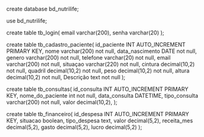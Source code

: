create database bd_nutrilife;

use bd_nutrilife;

create table tb_login(
email                varchar(200),
senha                varchar(20)
);

create table tb_cadastro_paciente(
id_paciente                   INT AUTO_INCREMENT PRIMARY KEY,
nome                 varchar(200) not null, 
data_nascimento      DATE not null,
genero               varchar(200) not null,
telefone             varchar(20) not null,
email                varchar(200) not null,
situaçao          varchar(220) not null,
cintura             decimal(10,2) not null,
quadril             decimal(10,2) not null,
peso                decimal(10,2) not null,
altura              decimal(10,2) not null, 
Descrição           text  not null
);

create table tb_consultas(
id_consulta          INT AUTO_INCREMENT PRIMARY KEY,
nome_do_paciente           int not null,
data_consulta        DATETIME,
tipo_consulta        varchar(200) not null,
valor           decimal(10,2),
);



create table tb_financeiro(
id_despesa           INT AUTO_INCREMENT PRIMARY KEY,
situacao            boolean,
tipo_despesa        text,
valor                decimal(5,2),
receita_mes            decimal(5,2),
gasto                decimal(5,2),
lucro                decimal(5,2)
);
